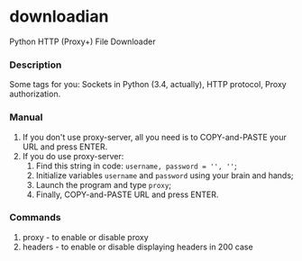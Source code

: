 # downloadian
Python HTTP (Proxy+) File Downloader

### Description
Some tags for you: Sockets in Python (3.4, actually), HTTP protocol, Proxy authorization.

### Manual
1. If you don't use proxy-server, all you need is to COPY-and-PASTE your URL and press ENTER.
2. If you do use proxy-server:
   1. Find this string in code: ```username, password = '', ''```;
   2. Initialize variables ```username``` and ```password``` using your brain and hands;
   3. Launch the program and type ```proxy```;
   4. Finally, COPY-and-PASTE URL and press ENTER.

### Commands
1. proxy - to enable or disable proxy
2. headers - to enable or disable displaying headers in 200 case

